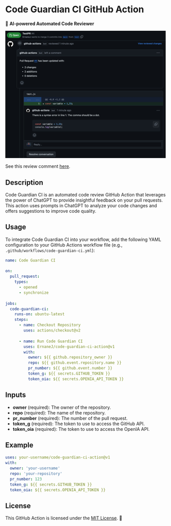 # Code Guardian CI GitHub Action

🤖 **AI-powered Automated Code Reviewer**

![Code Guardian CI](./assets/preview-code-guardian-ci.jpeg)

See this review comment [here](https://github.com/ErnaneJ/code-guardian-ci/pull/4#pullrequestreview-1795629618).

## Description

Code Guardian CI is an automated code review GitHub Action that leverages the power of ChatGPT to provide insightful feedback on your pull requests. This action uses prompts in ChatGPT to analyze your code changes and offers suggestions to improve code quality.

## Usage

To integrate Code Guardian CI into your workflow, add the following YAML configuration to your GitHub Actions workflow file (e.g., `.github/workflows/code-guardian-ci.yml`):

```yaml
name: Code Guardian CI

on:
  pull_request:
    types:
      - opened
      - synchronize

jobs:
  code-guardian-ci:
    runs-on: ubuntu-latest
    steps:
      - name: Checkout Repository
        uses: actions/checkout@v2

      - name: Run Code Guardian CI
        uses: ErnaneJ/code-guardian-ci-action@v1
        with:
          owner: ${{ github.repository_owner }}
          repo: ${{ github.event.repository.name }}
          pr_number: ${{ github.event.number }}
          token_g: ${{ secrets.GITHUB_TOKEN }}
          token_oia: ${{ secrets.OPENIA_API_TOKEN }}
```

## Inputs

- **owner** (required): The owner of the repository.
- **repo** (required): The name of the repository.
- **pr_number** (required): The number of the pull request.
- **token_g** (required): The token to use to access the GitHub API.
- **token_oia** (required): The token to use to access the OpenIA API.

## Example

```yaml
uses: your-username/code-guardian-ci-action@v1
with:
  owner: 'your-username'
  repo: 'your-repository'
  pr_number: 123
  token_g: ${{ secrets.GITHUB_TOKEN }}
  token_oia: ${{ secrets.OPENIA_API_TOKEN }}
```

## License

This GitHub Action is licensed under the [MIT License](LICENSE). 📜